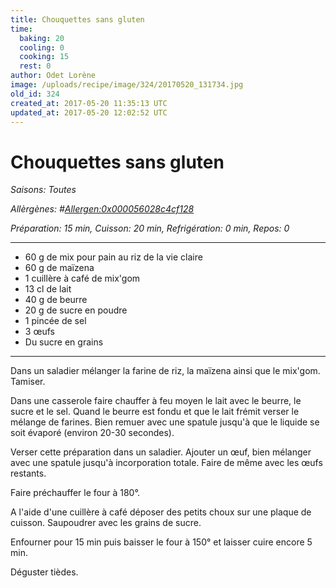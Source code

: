 ```yaml
---
title: Chouquettes sans gluten
time:
  baking: 20
  cooling: 0
  cooking: 15
  rest: 0
author: Odet Lorène
image: /uploads/recipe/image/324/20170520_131734.jpg
old_id: 324
created_at: 2017-05-20 11:35:13 UTC
updated_at: 2017-05-20 12:02:52 UTC
---
```


# Chouquettes sans gluten

_Saisons: Toutes_

_Allèrgènes: #<Allergen:0x000056028c4cf128>_

_Préparation: 15 min, Cuisson: 20 min, Refrigération: 0 min, Repos: 0_

---

- 60 g de mix pour pain au riz de la vie claire
- 60 g de maïzena
- 1 cuillère à café de mix'gom
- 13 cl de lait
- 40 g de beurre
- 20 g de sucre en poudre
- 1 pincée de sel
- 3 œufs
- Du sucre en grains

---

Dans un saladier mélanger la farine de riz, la maïzena ainsi que le mix'gom. Tamiser.

Dans une casserole faire chauffer à feu moyen le lait avec le beurre, le sucre et le sel. Quand le beurre est fondu et que le lait frémit verser le mélange de farines. Bien remuer avec une spatule jusqu'à que le liquide se soit évaporé (environ 20-30 secondes).

Verser cette préparation dans un saladier. Ajouter un œuf, bien mélanger avec une spatule jusqu'à incorporation totale. Faire de même avec les œufs restants.

Faire préchauffer le four à 180°.

A l'aide d'une cuillère à café déposer des petits choux sur une plaque de cuisson. Saupoudrer avec les grains de sucre.

Enfourner pour 15 min puis baisser le four à 150° et laisser cuire encore 5 min.

Déguster tièdes.
